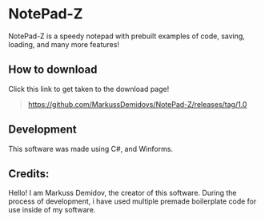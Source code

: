 # NotePad-Z
NotePad-Z is a speedy notepad with prebuilt examples of code, saving, loading, and many more features!

## How to download
Click this link to get taken to the download page!
> https://github.com/MarkussDemidovs/NotePad-Z/releases/tag/1.0

## Development
This software was made using C#, and Winforms.

## Credits:
Hello! I am Markuss Demidov, the creator of this software. During
the process of development, i have used multiple premade boilerplate code
for use inside of my software.

